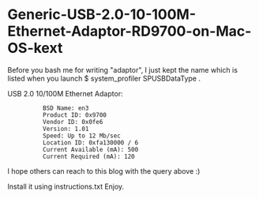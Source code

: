 # Generic-USB-2.0-10-100M-Ethernet-Adaptor-RD9700-on-Mac-OS-kext

Before you bash me for writing "adaptor", I just kept the name which is listed when you launch 
$ system_profiler SPUSBDataType .

USB 2.0 10/100M Ethernet Adaptor:

              BSD Name: en3
              Product ID: 0x9700
              Vendor ID: 0x0fe6
              Version: 1.01
              Speed: Up to 12 Mb/sec
              Location ID: 0xfa130000 / 6
              Current Available (mA): 500
              Current Required (mA): 120

I hope others can reach to this blog with the query above :)

Install it using instructions.txt
Enjoy.

